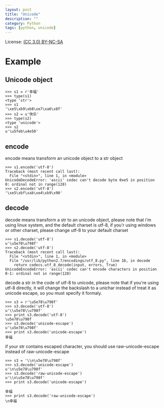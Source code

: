 ```yaml
---
layout: post
title: "Unicode"
description: ""
category: Python
tags: [python, unicode]
---
```


License: [(CC 3.0) BY-NC-SA](http://creativecommons.org/licenses/by-nc-sa/3.0/)

# Example

## Unicode object

    >>> s1 = r'幸福'
    >>> type(s1)
    <type 'str'>
    >>> s1
    '\xe5\xb9\xb8\xe7\xa6\x8f'
    >>> s2 = u'快乐'
    >>> type(s2)
    <type 'unicode'>
    >>> s2
    u'\u5feb\u4e50'

## encode

encode means transform an unicode object to a str object

    >>> s1.encode('utf-8')
    Traceback (most recent call last):
      File "<stdin>", line 1, in <module>
    UnicodeDecodeError: 'ascii' codec can't decode byte 0xe5 in position 0: ordinal not in range(128)
    >>> s2.encode('utf-8')
    '\xe5\xbf\xab\xe4\xb9\x90'

## decode

decode means transform a str to an unicode object, please note that i'm using linux system, and the default charset is utf-8, if you'r using windows or other charset, please change utf-8 to your default charset

    >>> s1.decode('utf-8')
    u'\u5e78\u798f'
    >>> s2.decode('utf-8')
    Traceback (most recent call last):
      File "<stdin>", line 1, in <module>
      File "/usr/lib/python2.7/encodings/utf_8.py", line 16, in decode
        return codecs.utf_8_decode(input, errors, True)
    UnicodeEncodeError: 'ascii' codec can't encode characters in position 0-1: ordinal not in range(128)

decode a str in the code of utf-8 to unicode, please note that if you're using utf-8 directly, it will change the backslash to a unichar instead of treat it as unicode escape, so you must specify it formaly.

    >>> s3 = r'\u5e78\u798f'
    >>> s3.decode('utf-8')
    u'\\u5e78\\u798f'
    >>> print s3.decode('utf-8')
    \u5e78\u798f
    >>> s3.decode('unicode-escape')
    u'\u5e78\u798f'
    >>> print s3.decode('unicode-escape')
    幸福

if your str contains escaped character, you should use raw-unicode-escape instead of raw-unicode-escape

    >>> s3 = '\\n\u5e78\u798f'
    >>> s3.decode('unicode-escape')
    u'\n\u5e78\u798f'
    >>> s3.decode('raw-unicode-escape')
    u'\\n\u5e78\u798f'
    >>> print s3.decode('unicode-escape')

    幸福
    >>> print s3.decode('raw-unicode-escape')
    \n幸福
